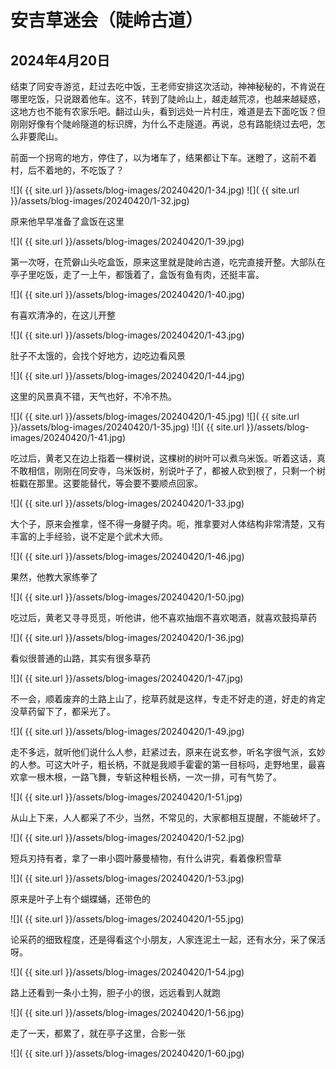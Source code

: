 安吉草迷会（陡岭古道）
=======================

2024年4月20日
-----------------------

结束了同安寺游览，赶过去吃中饭，王老师安排这次活动，神神秘秘的，不肯说在哪里吃饭，只说跟着他车。这不，转到了陡岭山上，越走越荒凉，也越来越疑惑，这地方也不能有农家乐吧。翻过山头，看到远处一片村庄，难道是去下面吃饭？但刚刚好像有个陡岭隧道的标识牌，为什么不走隧道。再说，总有路能绕过去吧，怎么非要爬山。

前面一个拐弯的地方，停住了，以为堵车了，结果都让下车。迷瞪了，这前不着村，后不着地的，不吃饭了？

![]( {{ site.url }}/assets/blog-images/20240420/1-34.jpg)
![]( {{ site.url }}/assets/blog-images/20240420/1-32.jpg)

原来他早早准备了盒饭在这里

![]( {{ site.url }}/assets/blog-images/20240420/1-39.jpg)

第一次呀，在荒僻山头吃盒饭，原来这里就是陡岭古道，吃完直接开整。大部队在亭子里吃饭，走了一上午，都饿着了，盒饭有鱼有肉，还挺丰富。

![]( {{ site.url }}/assets/blog-images/20240420/1-40.jpg)

有喜欢清净的，在这儿开整

![]( {{ site.url }}/assets/blog-images/20240420/1-43.jpg)

肚子不太饿的，会找个好地方，边吃边看风景

![]( {{ site.url }}/assets/blog-images/20240420/1-44.jpg)

这里的风景真不错，天气也好，不冷不热。

![]( {{ site.url }}/assets/blog-images/20240420/1-45.jpg)
![]( {{ site.url }}/assets/blog-images/20240420/1-35.jpg)
![]( {{ site.url }}/assets/blog-images/20240420/1-41.jpg)

吃过后，黄老又在边上指着一棵树说，这棵树的树叶可以煮乌米饭。听着这话，真不敢相信，刚刚在同安寺，乌米饭树，别说叶子了，都被人砍到根了，只剩一个树桩戳在那里。这要能替代，等会要不要顺点回家。

![]( {{ site.url }}/assets/blog-images/20240420/1-33.jpg)

大个子，原来会推拿，怪不得一身腱子肉。呃，推拿要对人体结构非常清楚，又有丰富的上手经验，说不定是个武术大师。

![]( {{ site.url }}/assets/blog-images/20240420/1-46.jpg)

果然，他教大家练拳了

![]( {{ site.url }}/assets/blog-images/20240420/1-50.jpg)

吃过后，黄老又寻寻觅觅，听他讲，他不喜欢抽烟不喜欢喝酒，就喜欢鼓捣草药

![]( {{ site.url }}/assets/blog-images/20240420/1-36.jpg)

看似很普通的山路，其实有很多草药

![]( {{ site.url }}/assets/blog-images/20240420/1-47.jpg)

不一会，顺着废弃的土路上山了，挖草药就是这样，专走不好走的道，好走的肯定没草药留下了，都采光了。

![]( {{ site.url }}/assets/blog-images/20240420/1-49.jpg)

走不多远，就听他们说什么人参，赶紧过去，原来在说玄参，听名字很气派，玄妙的人参。可这大叶子，粗长柄，不就是我顺手霍霍的第一目标吗，走野地里，最喜欢拿一根木根，一路飞舞，专斩这种粗长柄，一次一排，可有气势了。

![]( {{ site.url }}/assets/blog-images/20240420/1-51.jpg)

从山上下来，人人都采了不少，当然，不常见的，大家都相互提醒，不能破坏了。

![]( {{ site.url }}/assets/blog-images/20240420/1-52.jpg)

短兵刃持有者，拿了一串小圆叶藤曼植物，有什么讲究，看着像积雪草

![]( {{ site.url }}/assets/blog-images/20240420/1-53.jpg)

原来是叶子上有个蝴蝶蛹，还带色的

![]( {{ site.url }}/assets/blog-images/20240420/1-55.jpg)

论采药的细致程度，还是得看这个小朋友，人家连泥土一起，还有水分，采了保活呀。

![]( {{ site.url }}/assets/blog-images/20240420/1-54.jpg)

路上还看到一条小土狗，胆子小的很，远远看到人就跑

![]( {{ site.url }}/assets/blog-images/20240420/1-56.jpg)

走了一天，都累了，就在亭子这里，合影一张

![]( {{ site.url }}/assets/blog-images/20240420/1-60.jpg)
